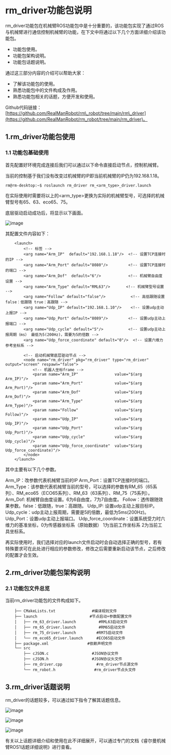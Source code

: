 # rm\_driver功能包说明

rm\_driver功能包在机械臂ROS功能包中是十分重要的，该功能包实现了通过ROS与机械臂进行通信控制机械臂的功能，在下文中将通过以下几个方面详细介绍该功能包。

- 功能包使用。
- 功能包架构说明。
- 功能包话题说明。

通过这三部分内容的介绍可以帮助大家：
- 了解该功能包的使用。
- 熟悉功能包中的文件构成及作用。
- 熟悉功能包相关的话题，方便开发和使用。

Github代码链接：[https://github.com/RealManRobot/rm\_robot/tree/main/rm\_driver](https://github.com/RealManRobot/rm_robot/tree/main/rm_driver)。

## 1.rm\_driver功能包使用

### 1.1 功能包基础使用

首先配置好环境完成连接后我们可以通过以下命令直接启动节点，控制机械臂。

当前的控制基于我们没有改变过机械臂的IP即当前机械臂的IP仍为192.168.1.18。

    rm@rm-desktop:~$ roslaunch rm_driver rm_<arm_type>_driver.launch

在实际使用时需要将以上的<arm\_type>更换为实际的机械臂型号，可选择的机械臂型号有65、63、eco65、75。

底层驱动启动成功后，将显示以下画面。

![image](https://alidocs.oss-cn-zhangjiakou.aliyuncs.com/res/1X3lE6mW8ZVAnJbv/img/25685f1e-2fea-4935-a045-234e8e312aae.png)

其配置文件内容如下：

```
    <launch>
        <!-- 标签 -->
        <arg name="Arm_IP"  default="192.168.1.18"/>  <!-- 设置TCP连接时的IP -->
        <arg name="Arm_Port" default="8080"/>         <!-- 设置TCP连接时的端口 -->
        <arg name="Arm_Dof"  default="6"/>            <!-- 机械臂自由度设置 -->
        <arg name="Arm_Type" default="RML63"/>       <!-- 机械臂型号设置 -->
        <arg name="Follow" default="false"/>           <!-- 高低跟随设置 false：低跟随 true：高跟随 -->
        <arg name="Udp_IP" default="192.168.1.10"/>    <!-- 设置udp主动上报IP -->
        <arg name="Udp_Port" default="8089"/>         <!-- 设置udp主动上报端口 -->
        <arg name="Udp_cycle" default="5"/>           <!-- 设置udp主动上报周期（ms） 最低为5(200Hz)，需要为5的倍数 -->
        <arg name="Udp_force_coordinate" default="0"/>  <!-- 设置六维力参考坐标系 -->
        
        <!-- 启动机械臂底层驱动节点 -->
        <node name="rm_driver" pkg="rm_driver" type="rm_driver" output="screen" respawn="false">
            <!-- 机器人坐标frame -->
            <param name="Arm_IP"                value="$(arg Arm_IP)"/> 
            <param name="Arm_Port"              value="$(arg Arm_Port)"/>   
            <param name="Arm_Dof"               value="$(arg Arm_Dof)"/>   
            <param name="Arm_Type"              value="$(arg Arm_Type)"/> 
            <param name="Follow"                value="$(arg Follow)"/>  
            <param name="Udp_IP"                value="$(arg Udp_IP)"/>   
            <param name="Udp_Port"              value="$(arg Udp_Port)"/>  
            <param name="Udp_cycle"             value="$(arg Udp_cycle)"/>  
            <param name="Udp_force_coordinate"  value="$(arg Udp_force_coordinate)"/>  
        </node>
    </launch>
```

其中主要有以下几个参数。

Arm\_IP：改参数代表机械臂当前的IP
Arm\_Port：设置TCP连接时的端口。
Arm\_Type：该参数代表机械臂当前的型号，可以选择的参数有RM\_65（65系列）、RM\_eco65（ECO65系列）、RM\_63（63系列）、RM\_75（75系列）。
Arm\_Dof: 机械臂自由度设置。6为6自由度，7为7自由度。
Follow：透传跟随效果参数。false：低跟随，true：高跟随。
Udp\_IP: 设置udp主动上报目标IP。
Udp\_cycle：udp主动上报周期，需要是5的倍数，最低为5ms(200Hz)。
Udp\_Port：设置udp主动上报端口。
Udp\_force\_coordinate：设置系统受力时六维力的基准坐标，0为传感器坐标系（原始数据） 1为当前工作坐标系 2为当前工具坐标系。

再实际使用时，我们选择对应的launch文件启动时会自动选择正确的型号，若有特殊要求可在此处进行相应的参数修改，修改之后需要重新启动该节点，之后修改的配置才会生效。

## 2.rm\_driver功能包架构说明

### 2.1 功能包文件总览

当前rm\_driver功能包的文件构成如下。

```
    ├── CMakeLists.txt                #编译规则文件
    ├── launch                       #节点启动+参数配置文件
    │   ├── rm_63_driver.launch          #RML63启动文件
    │   ├── rm_65_driver.launch          #RM65启动文件
    │   ├── rm_75_driver.launch         #RM75启动文件
    │   └── rm_eco65_driver.launch      #ECO65启动文件
    ├── package.xml                 #依赖声明文件
    └── src
        ├── cJSON.c                   #JSON协议文件
        ├── cJSON.h                   #JSON协议头文件
        ├── rm_driver.cpp               #rm_driver节点源文件
        └── rm_robot.h                 #rm_driver节点头文件
```

## 3.rm\_driver话题说明

rm\_driver的话题较多，可以通过如下指令了解其话题信息。

![image](https://alidocs.oss-cn-zhangjiakou.aliyuncs.com/res/1X3lE6mW8ZVAnJbv/img/ca08900c-d8ce-4c64-8a36-b2836b4a185d.png)

![image](https://alidocs.oss-cn-zhangjiakou.aliyuncs.com/res/1X3lE6mW8ZVAnJbv/img/4ed75da4-7942-4feb-8bd7-7288df499dda.png)

![image](https://alidocs.oss-cn-zhangjiakou.aliyuncs.com/res/1X3lE6mW8ZVAnJbv/img/b04a9534-9ced-4049-99e1-c11f64979669.png)

有关以上话题详细介绍和使用在此不详细展开，可以通过专门的文档《睿尔曼机械臂ROS1话题详细说明》进行查看。
